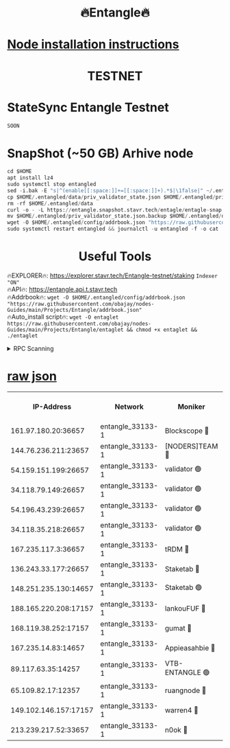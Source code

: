 <h1 align="center"> 🔥Entangle🔥</h1>

[Node installation instructions](https://github.com/obajay/nodes-Guides/tree/main/Projects/Entangle)
=

<h1 align="center"> TESTNET</h1>

# StateSync Entangle Testnet
```python
SOON
```
# SnapShot (~50 GB) Arhive node
```python
cd $HOME
apt install lz4
sudo systemctl stop entangled
sed -i.bak -E "s|^(enable[[:space:]]+=[[:space:]]+).*$|\1false|" ~/.entangled/config/config.toml
cp $HOME/.entangled/data/priv_validator_state.json $HOME/.entangled/priv_validator_state.json.backup
rm -rf $HOME/.entangled/data
curl -o - -L https://entangle.snapshot.stavr.tech/entagle/entagle-snap.tar.lz4 | lz4 -c -d - | tar -x -C $HOME/.entangled --strip-components 2
mv $HOME/.entangled/priv_validator_state.json.backup $HOME/.entangled/data/priv_validator_state.json
wget -O $HOME/.entangled/config/addrbook.json "https://raw.githubusercontent.com/obajay/nodes-Guides/main/Projects/Entangle/addrbook.json"
sudo systemctl restart entangled && journalctl -u entangled -f -o cat
```
 <h1 align="center"> Useful Tools</h1>
 
🔥EXPLORER🔥: https://explorer.stavr.tech/Entangle-testnet/staking        `Indexer "ON"` \
🔥API🔥:      https://entangle.api.t.stavr.tech \
🔥Addrbook🔥: ```wget -O $HOME/.entangled/config/addrbook.json "https://raw.githubusercontent.com/obajay/nodes-Guides/main/Projects/Entangle/addrbook.json"``` \
🔥Auto_install script🔥:  `wget -O entaglet https://raw.githubusercontent.com/obajay/nodes-Guides/main/Projects/Entangle/entaglet && chmod +x entaglet && ./entaglet`


<details>
<summary>RPC Scanning</summary>

<h2 align="center"> We scan nodes in real time every 4 hours. And we provide the final result of RPC endpoints.
We cannot influence the operation of these nodes in any way. </h2>


```python
If Voting Power is higher than 0 --> then the Node is a validator of the network and may be subject to attack and be a potential threat to the chain.
```
```python
We marked such validators with a red symbol
```

</details>

[raw json](https://rpc-check.entangt.stavr.tech/entangt/rpc-entangt-result.json)
=


<table><tr><th>IP-Address</th><th>Network</th><th>Moniker</th><th>Latest Block Height</th><th>Earliest Block Height</th><th>Catching Up</th><th>Tx Index</th><th>Voting Power</th><th>Scan Time</th></tr><tr><td>161.97.180.20:36657</td><td>entangle_33133-1</td><td>Blockscope 🔴</td><td>1637218</td><td>1</td><td>False</td><td>off</td><td>259586473635098</td><td>2024-01-12T06:56:19.409221180UTC</td></tr><tr><td>144.76.236.211:23657</td><td>entangle_33133-1</td><td>[NODERS]TEAM 🔴</td><td>1637220</td><td>1</td><td>False</td><td>off</td><td>47049700500000000</td><td>2024-01-12T06:56:31.600254358UTC</td></tr><tr><td>54.159.151.199:26657</td><td>entangle_33133-1</td><td>validator 🟢</td><td>1637222</td><td>1</td><td>False</td><td>on</td><td>0</td><td>2024-01-12T06:56:38.866317344UTC</td></tr><tr><td>34.118.79.149:26657</td><td>entangle_33133-1</td><td>validator 🟢</td><td>1637222</td><td>1</td><td>False</td><td>on</td><td>0</td><td>2024-01-12T06:56:39.320677450UTC</td></tr><tr><td>54.196.43.239:26657</td><td>entangle_33133-1</td><td>validator 🟢</td><td>1637222</td><td>1</td><td>False</td><td>on</td><td>0</td><td>2024-01-12T06:56:39.932878345UTC</td></tr><tr><td>34.118.35.218:26657</td><td>entangle_33133-1</td><td>validator 🟢</td><td>1637222</td><td>1</td><td>False</td><td>on</td><td>0</td><td>2024-01-12T06:56:40.512147499UTC</td></tr><tr><td>167.235.117.3:36657</td><td>entangle_33133-1</td><td>tRDM 🔴</td><td>1637222</td><td>1</td><td>False</td><td>on</td><td>156936948832723</td><td>2024-01-12T06:56:42.892447629UTC</td></tr><tr><td>136.243.33.177:26657</td><td>entangle_33133-1</td><td>Staketab 🔴</td><td>1637221</td><td>660001</td><td>False</td><td>on</td><td>121550140155031</td><td>2024-01-12T06:56:33.902312435UTC</td></tr><tr><td>148.251.235.130:14657</td><td>entangle_33133-1</td><td>Staketab 🟢</td><td>1637218</td><td>660801</td><td>False</td><td>on</td><td>0</td><td>2024-01-12T06:56:19.136473478UTC</td></tr><tr><td>188.165.220.208:17157</td><td>entangle_33133-1</td><td>lankouFUF 🔴</td><td>1637219</td><td>725001</td><td>False</td><td>on</td><td>180899900000002</td><td>2024-01-12T06:56:24.413690495UTC</td></tr><tr><td>168.119.38.252:17157</td><td>entangle_33133-1</td><td>gumat 🔴</td><td>1637219</td><td>962001</td><td>False</td><td>on</td><td>314013548351851</td><td>2024-01-12T06:56:24.124397182UTC</td></tr><tr><td>167.235.14.83:14657</td><td>entangle_33133-1</td><td>Appieasahbie 🔴</td><td>1637222</td><td>1076001</td><td>False</td><td>on</td><td>44568809900999996</td><td>2024-01-12T06:56:40.186592915UTC</td></tr><tr><td>89.117.63.35:14257</td><td>entangle_33133-1</td><td>VTB-ENTANGLE 🟢</td><td>1637220</td><td>1162001</td><td>False</td><td>off</td><td>0</td><td>2024-01-12T06:56:28.949536229UTC</td></tr><tr><td>65.109.82.17:12357</td><td>entangle_33133-1</td><td>ruangnode 🔴</td><td>1637218</td><td>1312001</td><td>False</td><td>off</td><td>314249335362747</td><td>2024-01-12T06:56:19.780173511UTC</td></tr><tr><td>149.102.146.157:17157</td><td>entangle_33133-1</td><td>warren4 🔴</td><td>1637220</td><td>1436001</td><td>False</td><td>on</td><td>454417023854257</td><td>2024-01-12T06:56:31.343902444UTC</td></tr><tr><td>213.239.217.52:33657</td><td>entangle_33133-1</td><td>n0ok 🔴</td><td>1637222</td><td>1537222</td><td>False</td><td>off</td><td>46574292273662988</td><td>2024-01-12T06:56:38.224620948UTC</td></tr></table>

